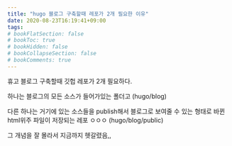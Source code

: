 ```yaml
---
title: "hugo 블로그 구축할때 레포가 2개 필요한 이유"
date: 2020-08-23T16:19:41+09:00
tags:
# bookFlatSection: false
# bookToc: true
# bookHidden: false
# bookCollapseSection: false
# bookComments: true
---
```


휴고 블로그 구축할때 깃헙 레포가 2개 필요하다.

하나는 블로그의 모든 소스가 들어가있는 폴더고 (hugo/blog)

다른 하나는 거기에 있는 소스들을 publish해서 블로그로 보여줄 수 있는 형태로 바뀐 html위주 파일이 저장되는 레포 ㅇㅇㅇ (hugo/blog/public)

그 개념을 잘 몰라서 지금까지 헷갈렸음,,
